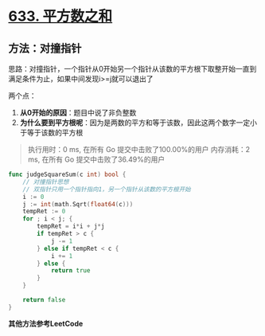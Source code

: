 # [633. 平方数之和](https://leetcode-cn.com/problems/sum-of-square-numbers/)

## 方法：对撞指针


思路：对撞指针，一个指针从0开始另一个指针从该数的平方根下取整开始一直到满足条件为止，如果中间发现i>=j就可以退出了

两个点：

1. **从0开始的原因**：题目中说了非负整数
2. **为什么要到平方根呢**：因为是两数的平方和等于该数，因此这两个数字一定小于等于该数的平方根

> 执行用时：0 ms, 在所有 Go 提交中击败了100.00%的用户
> 		内存消耗：2 ms, 在所有 Go 提交中击败了36.49%的用户


```go
func judgeSquareSum(c int) bool {
	// 对撞指针思想
	// 双指针只用一个指针指向1，另一个指针从该数的平方根开始
	i := 0
	j := int(math.Sqrt(float64(c)))
	tempRet := 0
	for ; i < j; {
		tempRet = i*i + j*j
		if tempRet > c {
			j -= 1
		} else if tempRet < c {
			i += 1
		} else {
			return true
		}
	}

	return false
}

```



**其他方法参考LeetCode**